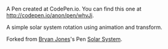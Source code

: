A Pen created at CodePen.io. You can find this one at http://codepen.io/anon/pen/whvJi.

A simple solar system rotation using animation and transform.

Forked from [Bryan Jones](/bartuc)'s Pen [Solar System](/bartuc/pen/IGjAh/).
